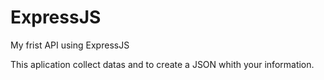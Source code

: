 # ExpressJS

My frist API using ExpressJS

This aplication collect datas and to create a JSON whith your information.
